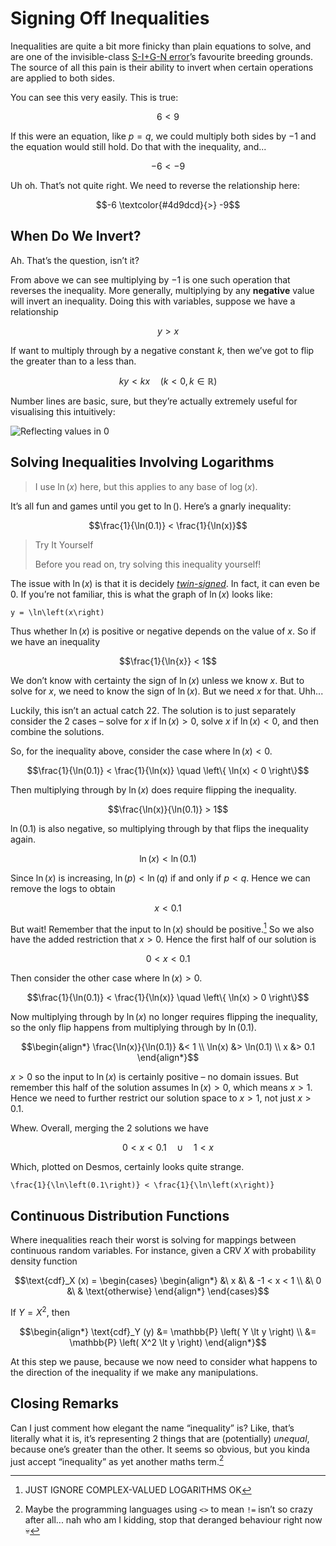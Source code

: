 # Signing Off Inequalities
<!-- #SQUARK live!
| dest = scriptures/general/inequalities
| capt = Solving inequalities with twin-signed terms
| date = 2025 June 27
| index = scriptures / general
-->

Inequalities are quite a bit more finicky than plain equations to solve, and are one of the invisible-class [S-I+G-N error](sign.md)’s favourite breeding grounds. The source of all this pain is their ability to invert when certain operations are applied to both sides.

You can see this very easily. This is true:

```math
6 < 9
```

If this were an equation, like $p = q$, we could multiply both sides by $-1$ and the equation would still hold. Do that with the inequality, and...

```math
-6 < -9
```

Uh oh. That’s not quite right. We need to reverse the relationship here:

```math
-6 \textcolor{#4d9dcd}{>} -9
```


## When Do We Invert?

Ah. That’s the question, isn’t it?

From above we can see multiplying by $-1$ is one such operation that reverses the inequality. More generally, multiplying by any **negative** value will invert an inequality. Doing this with variables, suppose we have a relationship

```math
y > x
```

If want to multiply through by a negative constant $k$, then we’ve got to flip the greater than to a less than.

```math
ky < kx  \quad \left( k < 0, k \in \mathbb{R} \right)
```

Number lines are basic, sure, but they’re actually extremely useful for visualising this intuitively:

<!-- TODO -->
![Reflecting values in 0](...)


## Solving Inequalities Involving Logarithms

> I use $\ln(x)$ here, but this applies to any base of $\log(x)$.

It’s all fun and games until you get to $\ln()$. Here’s a gnarly inequality:

```math
\frac{1}{\ln(0.1)} < \frac{1}{\ln(x)}
```

<div class="bigblock">

> <span>Try It Yourself</span>
>
> Before you read on, try solving this inequality yourself!

</div>

The issue with $\ln(x)$ is that it is decidely [*twin-signed*](../integrals/collections/int-int.md#twin-signed). In fact, it can even be $0$. If you’re not familiar, this is what the graph of $\ln(x)$ looks like:

```desmos
y = \ln\left(x\right)
```

Thus whether $\ln(x)$ is positive or negative depends on the value of $x$. So if we have an inequality

```math
\frac{1}{\ln{x}} < 1
```

We don’t know with certainty the sign of $\ln(x)$ unless we know $x$. But to solve for $x$, we need to know the sign of $\ln(x)$. But we need $x$ for that. Uhh...

Luckily, this isn’t an actual catch 22. The solution is to just separately consider the 2 cases – solve for $x$ if $\ln(x) > 0$, solve $x$ if $\ln(x) < 0$, and then combine the solutions.

So, for the inequality above, consider the case where $\ln(x) < 0$.

```math
\frac{1}{\ln(0.1)} < \frac{1}{\ln(x)} \quad \left\{ \ln(x) < 0 \right\}
```

Then multiplying through by $\ln(x)$ does require flipping the inequality.

```math
\frac{\ln(x)}{\ln(0.1)} > 1
```

$\ln(0.1)$ is also negative, so multiplying through by that flips the inequality again.

```math
\ln(x) < \ln(0.1)
```

Since $\ln(x)$ is increasing, $\ln(p) < \ln(q)$ if and only if $p < q$. Hence we can remove the logs to obtain

```math
x < 0.1
```

But wait! Remember that the input to $\ln(x)$ should be positive.[^log-positive] So we also have the added restriction that $x > 0$. Hence the first half of our solution is

[^log-positive]: JUST IGNORE COMPLEX-VALUED LOGARITHMS OK

```math
0 < x < 0.1
```

Then consider the other case where $\ln(x) > 0$.

```math
\frac{1}{\ln(0.1)} < \frac{1}{\ln(x)} \quad \left\{ \ln(x) > 0 \right\}
```

Now multiplying through by $\ln(x)$ no longer requires flipping the inequality, so the only flip happens from multiplying through by $\ln(0.1)$.

```math
\begin{align*}
  \frac{\ln(x)}{\ln(0.1)} &< 1
  \\ \ln(x) &> \ln(0.1)
  \\ x &> 0.1
\end{align*}
```

$x > 0$ so the input to $\ln(x)$ is certainly positive – no domain issues. But remember this half of the solution assumes $\ln(x) > 0$, which means $x > 1$. Hence we need to further restrict our solution space to $x > 1$, not just $x > 0.1$.

Whew. Overall, merging the 2 solutions we have

```math
0 < x < 0.1 \quad\cup\quad 1 < x
```

Which, plotted on Desmos, certainly looks quite strange.

```desmos
\frac{1}{\ln\left(0.1\right)} < \frac{1}{\ln\left(x\right)}
```


## Continuous Distribution Functions

Where inequalities reach their worst is solving for mappings between continuous random variables. For instance, given a CRV $X$ with probability density function

```math
\text{cdf}_X (x) = \begin{cases}
  \begin{align*}
       &\ x &\ & -1 < x < 1
    \\ &\ 0   &\ & \text{otherwise}
  \end{align*}
\end{cases}
```

If $Y = X^2$, then

```math
\begin{align*}
  \text{cdf}_Y (y)
    &= \mathbb{P} \left( Y \lt y \right)
  \\ &= \mathbb{P} \left( X^2 \lt y \right)
\end{align*}
```

At this step we pause, because we now need to consider what happens to the direction of the inequality if we make any manipulations.


## Closing Remarks

Can I just comment how elegant the name “inequality” is? Like, that’s literally what it is, it’s representing 2 things that are (potentially) *unequal*, because one’s greater than the other. It seems so obvious, but you kinda just accept “inequality” as yet another maths term.[^inequality]

[^inequality]: Maybe the programming languages using `<>` to mean `!=` isn’t so crazy after all... nah who am I kidding, stop that deranged behaviour right now 💀

